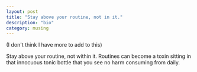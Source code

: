 ```yaml
---
layout: post
title: "Stay above your routine, not in it."
description: "bio"
category: musing
---
```


(I don't think I have more to add to this)

Stay above your routine, not within it. Routines can become a toxin sitting in that innocuous tonic bottle that you see no harm consuming from daily.